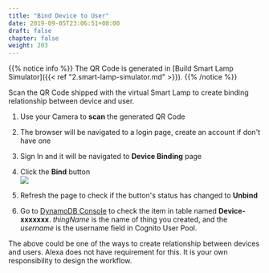 ```yaml
---
title: "Bind Device to User"
date: 2019-09-05T23:06:51+08:00
draft: false
chapter: false
weight: 203
---
```


{{% notice info %}}
The QR Code is generated in [Build Smart Lamp Simulator]({{< ref "2.smart-lamp-simulator.md" >}}). 
{{% /notice %}}

Scan the QR Code shipped with the virtual Smart Lamp to create binding
relationship between device and user.

1. Use your Camera to **scan** the generated QR Code

1. The browser will be navigated to a login page, create an account if don't
have one

1. Sign In and it will be navigated to **Device Binding** page

1. Click the **Bind** button   
![](/images/smart-home/ui-device-bind.png?width=300)

1. Refresh the page to check if the button's status has changed to **Unbind**

1. Go to [DynamoDB Console](https://console.aws.amazon.com/dynamodb/home?region=us-east-1) to check the item in 
table named **Device-xxxxxxx**. *thingName* is the name of thing you created, and the *username* is the username field
in Cognito User Pool.

The above could be one of the ways to create relationship between devices and users.
Alexa does not have requirement for this. It is your own responsibility to design
the workflow.

